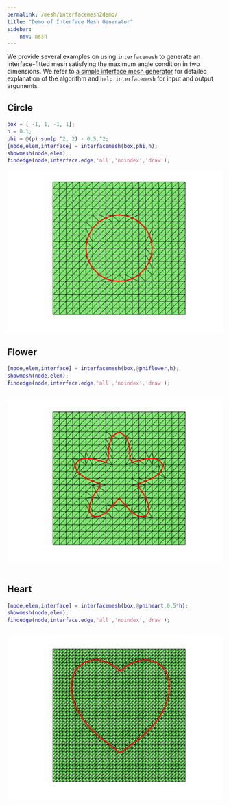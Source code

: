 ```yaml
---
permalink: /mesh/interfacemesh2demo/
title: "Demo of Interface Mesh Generator"
sidebar:
    nav: mesh
---
```




We provide several examples on using `interfacemesh` to generate an interface-fitted mesh satisfying the maximum angle condition in two dimensions. We refer to [a simple interface mesh generator](interfacemeshdoc.html) for detailed explanation of the algorithm and `help interfacemesh` for input and output arguments.

## Circle


```matlab
box = [ -1, 1, -1, 1];
h = 0.1;
phi = @(p) sum(p.^2, 2) - 0.5.^2;
[node,elem,interface] = interfacemesh(box,phi,h);
showmesh(node,elem);
findedge(node,interface.edge,'all','noindex','draw');
```


![png](interfacemesh2demo_files/interfacemesh2demo_1_0.png)
    

## Flower

```matlab
[node,elem,interface] = interfacemesh(box,@phiflower,h);
showmesh(node,elem);
findedge(node,interface.edge,'all','noindex','draw');
```


​    
![png](interfacemesh2demo_files/interfacemesh2demo_2_0.png)
​    

## Heart

```matlab
[node,elem,interface] = interfacemesh(box,@phiheart,0.5*h);
showmesh(node,elem);
findedge(node,interface.edge,'all','noindex','draw');
```


​    
![png](interfacemesh2demo_files/interfacemesh2demo_3_0.png)
​    

